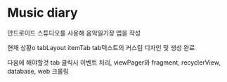# Music diary
안드로이드 스튜디오를 사용해 음악일기장 앱을 작성

현재 상황o
tabLayout itemTab tab텍스트의 커스텀 디자인 및 생성 완료 

다음에 해야할것
tab 클릭시 이벤트 처리, viewPager와 fragment, recyclerView, database, web 크롤링
